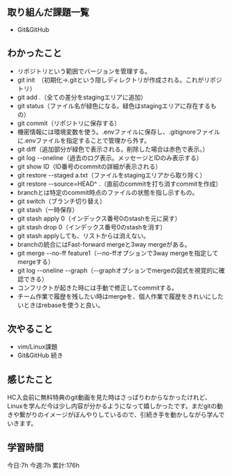 ## 取り組んだ課題一覧
- Git&GitHub
	
## わかったこと
- リポジトリという範囲でバージョンを管理する。
- git init　（初期化->.gitという隠しディレクトリが作成される。これがリポジトリ）
- git add .（全ての差分をstagingエリアに追加）
- git status（ファイル名が緑色になる。緑色はstagingエリアに存在するもの）
- git commit（リポジトリに保存する）
- 機密情報には環境変数を使う。.envファイルに保存し、.gitignoreファイルに.envファイルを指定することで管理から外す。
- git diff（追加部分が緑色で表示される。削除した場合は赤色で表示。）
- git log --oneline（過去のログ表示。メッセージとIDのみ表示する）
- git show ID（ID番号のcommitの詳細が表示される）
- git restore --staged a.txt（ファイルをstagingエリアから取り除く）
- git restore --source=HEAD^ .（直前のcommitを打ち消すcommitを作成）
- branchとは特定のcommit時点のファイルの状態を指し示すもの。
- git switch（ブランチ切り替え）
- git stash（一時保存）
- git stash apply 0（インデックス番号0のstashを元に戻す）
- git stash drop 0（インデックス番号0のstashを消す）
- git stash applyしても、リストからは消えない。
- branchの統合にはFast-forward mergeと3way mergeがある。
- git merge --no-ff feature1（--no-ffオプションで3way mergeを指定してmergeする）
- git log --oneline --graph（--graphオプションでmergeの図式を視覚的に確認できる）
- コンフリクトが起きた時には手動で修正してcommitする。
- チーム作業で履歴を残したい時はmergeを、個人作業で履歴をきれいにしたいときはrebaseを使うと良い。


## 次やること
- vim/Linux課題
- Git&GitHub 続き
	

## 感じたこと
HC入会前に無料特典のgit動画を見た時はさっぱりわからなかったけれど、Linuxを学んだ今は少し内容が分かるようになって嬉しかったです。まだgitの動きや繋がりのイメージがぼんやりしているので、引続き手を動かしながら学んでいきます。

## 学習時間
今日:7h
今週:7h 
累計:176h